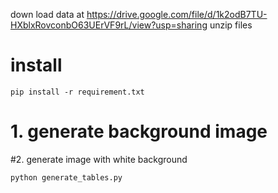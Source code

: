 down load data at https://drive.google.com/file/d/1k2odB7TU-HXblxRovconbO63UErVF9rL/view?usp=sharing
unzip files

# install
```
pip install -r requirement.txt
```
# 1. generate background image

#2. generate image with white background
```
python generate_tables.py
```